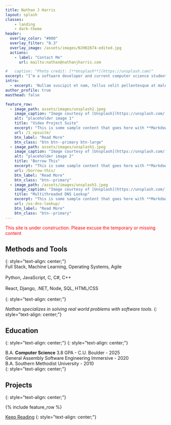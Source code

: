 ```yaml
---
title: Nathan J Harris
layout: splash
classes:
    - landing
    - dark-theme
header:
  overlay_color: "#000"
  overlay_filter: "0.3"
  overlay_image: /assets/images/NJH02674-edited.jpg
  actions:
    - label: "Contact Me"
      url: mailto:nathan@nathanjharris.com

#   caption: "Photo credit: [**Unsplash**](https://unsplash.com)"
excerpt: "I’m a software developer and current computer science student with a unique background in lighting console programming for major film productions. After a successful career working with academy award winning talent, I transitioned into software development to apply my problem-solving and communication skills to new challenges. I specialize in building tools that simplify complex processes and help people focus on what matters most."
intro: 
  - excerpt: 'Nullam suscipit et nam, tellus velit pellentesque at malesuada, enim eaque. Quis nulla, netus tempor in diam gravida tincidunt, *proin faucibus* voluptate felis id sollicitudin. Centered with `type="center"`'
author_profile: true
masthead: false

feature_row:
  - image_path: assets/images/unsplash2.jpeg
    image_caption: "Image courtesy of [Unsplash](https://unsplash.com/)"
    alt: "placeholder image 1"
    title: "Video Project Suite"
    excerpt: "This is some sample content that goes here with **Markdown** formatting."
    url: /1_vpsuite/
    btn_label: "Read More"
    btn_class: "btn btn--primary btn-large"
  - image_path: assets/images/unsplash1.jpeg
    image_caption: "Image courtesy of [Unsplash](https://unsplash.com/)"
    alt: "placeholder image 2"
    title: "Borrow This"
    excerpt: "This is some sample content that goes here with **Markdown** formatting."
    url: /borrow-this/
    btn_label: "Read More"
    btn_class: "btn--primary"
  - image_path: /assets/images/unsplash3.jpeg
    image_caption: "Image courtesy of [Unsplash](https://unsplash.com/)"
    title: "Multithreaded DNS Lookup"
    excerpt: "This is some sample content that goes here with **Markdown** formatting."
    url: /os-dns-lookup/
    btn_label: "Read More"
    btn_class: "btn--primary"
---
```


<!-- <img src= "{{ site_url }}/assets/images/NJH02674-edited.jpg"> -->


<!-- #### Welcome
I’m a software developer and current computer science student with a unique background in lighting console programming for major film productions. After a successful career working with academy award winning talent, I transitioned into software development to apply my problem-solving and communication skills to new challenges. I specialize in building tools that simplify complex processes and help people focus on what matters most. -->

<p style="color:red;">This site is under construction.  Please excuse the temporary or missing content</p>

## Methods and Tools
{: style="text-align: center;"}
<br/>Full Stack, Machine Learning, Operating Systems, Agile <br/><br/>
Python,  JavaScript,  C,  C#,  C++ <br/><br/>
React,  Django,  .NET,  Node,  SQL,  HTML/CSS<br /><br/>
{: style="text-align: center;"}

<!-- Full Stack <br>
Machine Learning <br>
Operating Systems <br><br>
Python<br>
JavaScript<br>
C<br>
C++<br>
{: style="text-align: center;"} -->

*Nathan specializes in solving real world problems with software tools.*
{: style="text-align: center;"}


## Education
{: style="text-align: center;"}
{: style="text-align: center;"}

B.A. **Computer Science** 3.8 GPA - C.U. Boulder - 2025 <br/>
General Assembly Software Engineering Immersive - 2020 <br/>
B.A. Southern Methodist University - 2010 <br/>
{: style="text-align: center;"}

## Projects
{: style="text-align: center;"}

<!-- {% include feature_row id="intro" type="center" %} -->

{% include feature_row %}

<!-- [Keep Reading](/about/){: .btn .btn--x-large .btn--primary"} -->
<a href="/about/" class="btn btn--x-large btn--success">Keep Reading</a>
{: style="text-align: center;"}

<!-- ## Experience
{: style="text-align: center;"}
### Video Project Suite 
{: style="text-align: center;"}
### Coding Bootcamp Graduate 
{: style="text-align: center;"}
### Lighting Console Programmer 
{: style="text-align: center;"}
### Rental Operations Manager 
{: style="text-align: center;"}
### Chief Lighting Technician
{: style="text-align: center;"} -->
